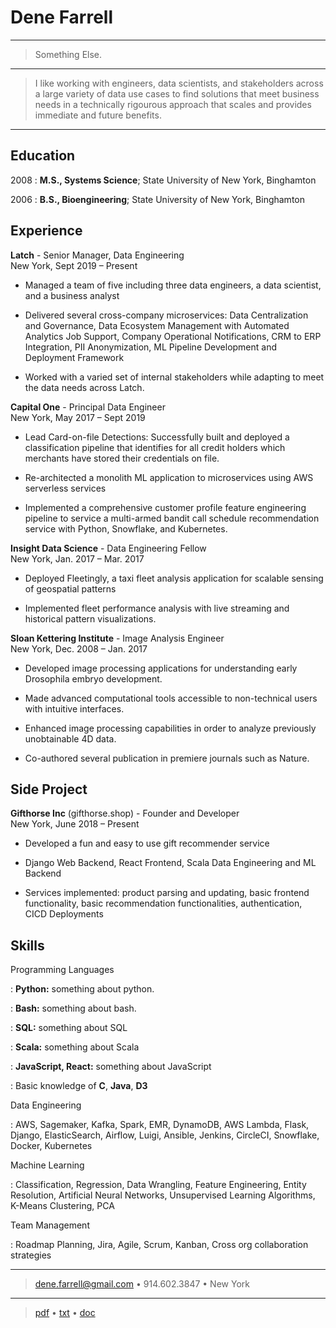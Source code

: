 Dene Farrell
============

----

> Something Else.

----

>  I like working with engineers, data scientists, and stakeholders across a 
> large variety of data use cases to find solutions that meet 
> business needs in a technically rigourous approach that scales and 
> provides immediate and future benefits. 

----

Education
---------

2008
:   **M.S., Systems Science**; State University of New York, Binghamton

2006
:   **B.S., Bioengineering**; State University of New York, Binghamton
								      


Experience
---------
**Latch** - Senior Manager, Data Engineering  
New York, Sept 2019 – Present  

* Managed a team of five including three data engineers, a data scientist, and a business analyst

* Delivered several cross-company microservices: Data Centralization and Governance, Data Ecosystem Management with Automated Analytics Job Support, Company Operational Notifications, CRM to ERP Integration, PII Anonymization, ML Pipeline Development and Deployment Framework 

* Worked with a varied set of internal stakeholders while adapting to meet the data needs across Latch.

**Capital One** - Principal Data Engineer  
New York, May 2017 – Sept 2019  

* Lead Card-on-file Detections: Successfully built and deployed a classification pipeline that identifies for all credit holders which merchants have stored their credentials on file.

* Re-architected a monolith ML application to microservices using AWS serverless services

* Implemented a comprehensive customer profile feature engineering pipeline to service a multi-armed bandit call schedule recommendation service with Python, Snowflake, and Kubernetes.

**Insight Data Science** - Data Engineering Fellow  
New York, Jan. 2017 – Mar. 2017  

* Deployed Fleetingly, a taxi fleet analysis application for scalable sensing of geospatial patterns

* Implemented fleet performance analysis with live streaming and historical pattern visualizations. 

**Sloan Kettering Institute** - Image Analysis Engineer  
New York, Dec. 2008 – Jan. 2017  

* Developed image processing applications  for understanding early Drosophila embryo development.

* Made advanced computational tools accessible to non-technical users with intuitive interfaces.

* Enhanced image processing capabilities in order to analyze previously unobtainable 4D data.

* Co-authored several publication in premiere journals such as Nature.


Side Project
--------------------

**Gifthorse Inc** (gifthorse.shop) - Founder and Developer  
New York, June 2018 – Present

* Developed a fun and easy to use gift recommender service

* Django Web Backend, React Frontend, Scala Data Engineering and ML Backend

* Services implemented: product parsing and updating, basic frontend functionality, basic recommendation functionalities, authentication, CICD Deployments

Skills
--------------------

Programming Languages

:   **Python:** something about python.

:   **Bash:** something about bash.

:   **SQL:** something about SQL

:   **Scala:** something about Scala

:   **JavaScript, React:** something about JavaScript

:   Basic knowledge of **C**, **Java**, **D3**


Data Engineering

:   AWS, Sagemaker, Kafka, Spark, EMR, DynamoDB, AWS Lambda, Flask, Django, ElasticSearch, Airflow, Luigi, Ansible, Jenkins, CircleCI, Snowflake, Docker, Kubernetes

Machine Learning

:   Classification, Regression, Data Wrangling, Feature Engineering, Entity Resolution, Artificial Neural Networks, Unsupervised Learning Algorithms, K-Means Clustering, PCA

Team Management 

:    Roadmap Planning, Jira, Agile, Scrum, Kanban, Cross org collaboration strategies


[ref]: https://github.com/githubuser/superlongprojectname


----

> <dene.farrell@gmail.com> • 914.602.3847 • New York

---- 

> [pdf] • [txt] • [doc]

[pdf]: ./resume.pdf "pdf version"
[txt]: ./resume.txt "tex version"
[doc]: ./resume.docx "doc version"
